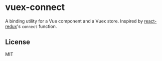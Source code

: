 # vuex-connect

A binding utility for a Vue component and a Vuex store.
Inspired by [react-redux](https://github.com/reactjs/react-redux)'s `connect` function.

## License

MIT
